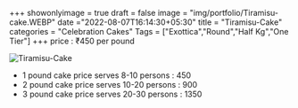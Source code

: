 +++
showonlyimage = true
draft = false
image = "img/portfolio/Tiramisu-cake.WEBP"
date ="2022-08-07T16:14:30+05:30"
title = "Tiramisu-Cake"
categories = "Celebration Cakes"
Tags = ["Exottica","Round","Half Kg","One Tier"]
+++
price : ₹450 per pound
<!--more-->
![Tiramisu-Cake](/img/portfolio/Tiramisu-cake.WEBP)
* 1 pound cake price serves 8-10 persons : 450
* 2 pound cake price serves 10-20 persons : 900
* 3 pound cake price serves 20-30 persons : 1350
